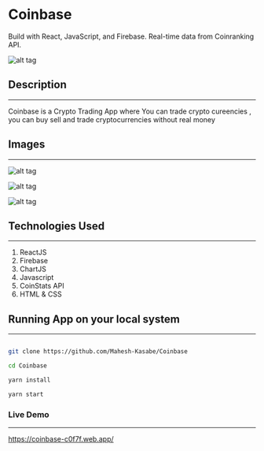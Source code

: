 # Coinbase 

Build with React, JavaScript, and Firebase. Real-time data from Coinranking API.


![alt tag](https://github.com/Mahesh-Kasabe/Coinbase/blob/master/Images/home.png?raw=true)


## Description 
-------------------------------

Coinbase is a Crypto Trading App where You can trade crypto cureencies , you can buy sell and trade cryptocurrencies without real money 

## Images 

-------------------------------

![alt tag](https://github.com/Mahesh-Kasabe/Coinbase/blob/master/Images/authentication.png?raw=true)

![alt tag](https://github.com/Mahesh-Kasabe/Coinbase/blob/master/Images/home.png?raw=true)

![alt tag](https://github.com/Mahesh-Kasabe/Coinbase/blob/master/Images/trade.png?raw=true)

## Technologies Used
--------------------------------

1. ReactJS
2. Firebase
3. ChartJS
4. Javascript
5. CoinStats API
6. HTML & CSS

## Running App on your local system
--------------------------------

```bash

git clone https://github.com/Mahesh-Kasabe/Coinbase

cd Coinbase

yarn install

yarn start

```

### Live Demo 
-----------------------------

https://coinbase-c0f7f.web.app/





